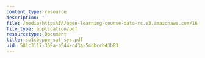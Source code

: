 ```yaml
---
content_type: resource
description: ''
file: /media/https%3A/open-learning-course-data-rc.s3.amazonaws.com/16-01-unified-engineering-i-ii-iii-iv-fall-2005-spring-2006/581c3117352aa544c43a54dbccb43b83_sp1cboppe_sat_sys.pdf
file_type: application/pdf
resourcetype: Document
title: sp1cboppe_sat_sys.pdf
uid: 581c3117-352a-a544-c43a-54dbccb43b83
---
```

